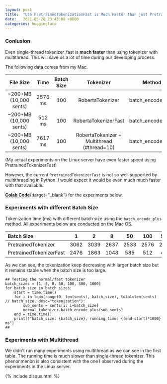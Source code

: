 ```yaml
---
layout: post
title:  "Use PretrainedTokenizationFast is Much Faster than just PretrainedTokenization"
date:   2021-05-28 23:43:08 +0800
categories: huggingface
---
```


<!-- You’ll find this post in your `_posts` directory. Go ahead and edit it and re-build the site to see your changes. You can rebuild the site in many different ways, but the most common way is to run `jekyll serve`, which launches a web server and auto-regenerates your site when a file is updated.

Jekyll requires blog post files to be named according to the following format:

`YEAR-MONTH-DAY-title.MARKUP`

Where `YEAR` is a four-digit number, `MONTH` and `DAY` are both two-digit numbers, and `MARKUP` is the file extension representing the format used in the file. After that, include the necessary front matter. Take a look at the source for this post to get an idea about how it works.

Jekyll also offers powerful support for code snippets:

{% highlight ruby %}
def print_hi(name)
  puts "Hi, #{name}"
end
print_hi('Tom')
#=> prints 'Hi, Tom' to STDOUT.
{% endhighlight %}

Check out the [Jekyll docs][jekyll-docs] for more info on how to get the most out of Jekyll. File all bugs/feature requests at [Jekyll’s GitHub repo][jekyll-gh]. If you have questions, you can ask them on [Jekyll Talk][jekyll-talk].

[jekyll-docs]: https://jekyllrb.com/docs/home
[jekyll-gh]:   https://github.com/jekyll/jekyll
[jekyll-talk]: https://talk.jekyllrb.com/ -->
### Conlusion 
Even single-thread tokenizer_fast is **much faster** than using tokenizer with multithread. 
This will save us a lot of time during our developing process.

The following data comes from my Mac.

| File Size | Time | Batch Size | Tokenizer | Method | 
|:-----------:|:----:|:-------:|:-------:|:-------:|
|~200+MB (10,000 sents) | 2576 ms | 100 | RobertaTokenizer     | batch_encode_plus |
|~200+MB (10,000 sents) | 512 ms  | 100 | RobertaTokenizerFast | batch_encode_plus |
|~200+MB (10,000 sents) | 7617 ms  | 100 | RobertaTokenizer + Multithread (#thread=10) | batch_encode_plus |

(My actual experiments on the Linux server have even faster speed using PretrainedTokenizerFast)

However, the current `PretrainedTokenizerFast` is not so well supported by multithreading in Python. 
I would expect it would be even much much faster with that available. 

[**Colab Code**](https://colab.research.google.com/drive/1TESTyiqEhaVNfW6PsXc6Hqm26s4RxRuo?usp=sharing){:target="_blank"} for the experiments below.

### Experiments with different Batch Size
Tokenization time (ms) with different batch size using the `batch_encode_plus` method.
All experiments below are conducted on the Mac OS.

| Batch Size | 1 | 2 | 8 | 50 |  100 | 500 | 1000 |
|:------|:----:|:-------:|:-------:|:-------:|:-------:|:-------:|:-------:|
| PretrainedTokenizer | 3062 | 3039 | 2637 | 2533 | 2576 | 2685 |2548|
| PretrainedTokenizerFast | 2476 | 1863 | 1048 | 585 | 512 | 484 |562|

As we can see, the tokenization keep decreasing with larger batch size but it remains stable when the batch size is too large.

```python3
## Testing the normal/fast tokenizer
batch_sizes = [1, 2, 8, 50, 100, 500, 1000]
for batch_size in batch_sizes:
    start = time.time()
    for i in tqdm(range(0, len(sents), batch_size), total=len(sents) // batch_size, desc="tokenization"):
        sub_sents = sents[i: i+batch_size]
        normal_tokenizer.batch_encode_plus(sub_sents)
    end = time.time()
    print(f"batch_size: {batch_size}, running time: {(end-start)*1000} ms")
##
```

### Experiments with Multithread
We didn't run many experiments using multithread as we can see in the first table. The running time is much slower than single-thread tokenizer.
This phenonmenon is also consistent with the one I observed during the experiments in the Linux server.





{% include disqus.html %}
